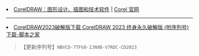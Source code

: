 <li><a href="https://www.coreldraw.com/cn/">CorelDRAW：图形设计、插图和技术软件</a> | <a href="https://www.corel.com/tw/">Corel 官网</a></li>
<hr>
<li><a href="https://www.jb51.net/softs/856715.html">CorelDRAW2023破解版下载 CorelDRAW 2023 终身永久破解版 (附序列号) 下载-脚本之家</a></li>
<blockquote>【更新序列号】<code>NBVCD-7TFG0-IJN9B-V7RDC-CD2023</code></blockquote>
